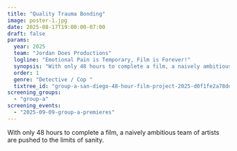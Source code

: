 ```yaml
---
title: "Quality Trauma Bonding"
image: poster-1.jpg
date: 2025-08-17T19:00:00-07:00
draft: false
params:
  year: 2025
  team: "Jordan Does Productions"
  logline: "Emotional Pain is Temporary, Film is Forever!"
  synopsis: "With only 48 hours to complete a film, a naively ambitious team of artists are pushed to the limits of sanity.  "
  order: 1
  genre: "Detective / Cop "
  tixtree_id: "group-a-san-diego-48-hour-film-project-2025-d0f1fe2a78dd"
screening_groups:
  - "group-a"
screening_events:
  - "2025-09-09-group-a-premieres"
---
```


With only 48 hours to complete a film, a naively ambitious team of artists are pushed to the limits of sanity.  
